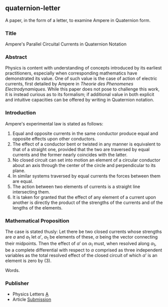 ## quaternion-letter

A paper, in the form of a letter, to examine Ampere in Quaternion form.

### Title

Ampere's Parallel Circuital Currents in Quaternion Notation

### Abstract

Physics is content with understanding of concepts introduced by its earliest practitioners, especially when corresponding mathematics have demonstrated its value. One of such value is the case of action of electric currents, first detailed by Ampere in _Theorie des Phenomenes Electrodynamiques_. While this paper does not pose to challenge this work, it is instead curious as to its formalism; if additional value in both explicit and intuitive capacities can be offered by writing in Quaternion notation.

### Introduction

Ampere's experimental law is stated as follows:

1. Equal and opposite currents in the same conductor produce equal and opposite effects upon other conductors.
2. The effect of a conductor bent or twisted in any manner is equivalent to that of a straight one, provided that the two are traversed by equal currents and the former nearly coincides with the latter.
3. No closed circuit can set into motion an element of a circular conductor about an axis through the center of the circle and perpendicular to its plane.
4. In similar systems traversed by equal currents the forces between them are equal.
5. The action between two elements of currents is a straight line intersecting them.
6. It is taken for granted that the effect of any element of a current upon another is directly the product of the strengths of the currents and of the lengths of the elements.

### Mathematical Proposition

The case is stated thusly: Let there be two closed currents whose strengths are $a$ and $a_1$ let $\alpha\prime$, $\alpha_1$ be elements of these, $\alpha$ being the vector connecting their midpoints. Then the effect of $\alpha\prime$ on $\alpha_1$ must, when resolved along $\alpha_1$, be a complete differential with respect to $\alpha$ comprised as three independent variables as the total resolved effect of the closed circuit of which $\alpha\prime$ is an element is zero by (3).

Words.

### Publisher

* Physics Letters [A](https://www.sciencedirect.com/journal/physics-letters-a)
* Article [Submission](https://www.editorialmanager.com/phyla/default.aspx)
